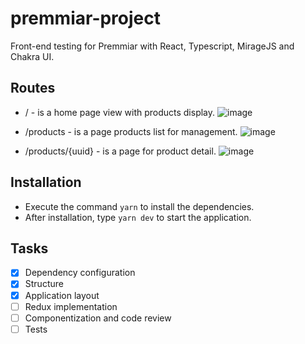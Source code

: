 # premmiar-project
Front-end testing for Premmiar with React, Typescript, MirageJS and Chakra UI.

## Routes
- / - is a home page view with products display.
![image](https://user-images.githubusercontent.com/33427278/168408311-dc10f1ba-280b-4fcc-8f71-2809970b3f13.png)

- /products - is a page products list for management.
![image](https://user-images.githubusercontent.com/33427278/168408332-e64657e6-e19a-47b1-8ce1-fd26d591785a.png)

- /products/{uuid} - is a page for product detail.
![image](https://user-images.githubusercontent.com/33427278/168408352-fbbda3e2-71f4-450a-b80e-59a639699f5d.png)


## Installation
- Execute the command `yarn` to install the dependencies.
- After installation, type `yarn dev` to start the application.

## Tasks
- [x] Dependency configuration
- [x] Structure
- [x] Application layout
- [ ] Redux implementation
- [ ] Componentization and code review
- [ ] Tests
